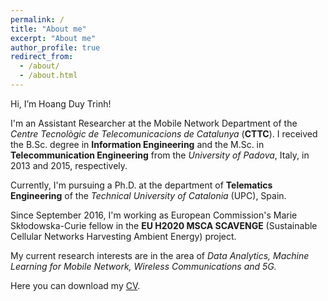 ```yaml
---
permalink: /
title: "About me"
excerpt: "About me"
author_profile: true
redirect_from: 
  - /about/
  - /about.html
---
```


Hi, I’m Hoang Duy Trinh! 

I'm an Assistant Researcher at the Mobile Network Department of the *Centre Tecnològic de Telecomunicacions de Catalunya* (**CTTC**). I received the B.Sc. degree in **Information Engineering** and the M.Sc. in **Telecommunication Engineering** from the *University of Padova*, Italy, in 2013 and 2015, respectively. 

Currently, I'm pursuing a Ph.D. at the department of **Telematics Engineering** of the *Technical University of Catalonia* (UPC), Spain.

Since September 2016, I'm working as European Commission's Marie Skłodowska-Curie fellow in the **EU H2020 MSCA SCAVENGE** (Sustainable Cellular Networks Harvesting Ambient Energy) project.

My current research interests are in the area of *Data Analytics, Machine Learning for Mobile Network, Wireless Communications and 5G.*

Here you can download my [CV](https://hdtrinh.github.io/files/hdtrinh_cv_2019nov.pdf).
